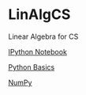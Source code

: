 LinAlgCS
========

Linear Algebra for CS

[IPython Notebook](http://nbviewer.ipython.org/url/raw.github.com/empet/LinAlgCS/master/PythonIPythonN.ipynb)

[Python Basics](http://nbviewer.ipython.org/url/raw.github.com/empet/LinAlgCS/master/Python.ipynb)

[NumPy](http://nbviewer.ipython.org/url/raw.github.com/empet/LinAlgCS/master/NumPy.ipynb)
